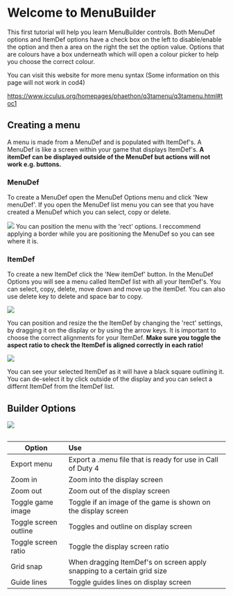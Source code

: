 # Welcome to MenuBuilder

This first tutorial will help you learn MenuBuilder controls.
Both MenuDef options and ItemDef options have a check box on the left to disable/enable the option and then a area on the right the set the option value.
Options that are colours have a box underneath which will open a colour picker to help you choose the correct colour.

You can visit this website for more menu syntax (Some information on this page will not work in cod4)

https://www.icculus.org/homepages/phaethon/q3tamenu/q3tamenu.html#toc1

## Creating a menu
A menu is made from a MenuDef and is populated with ItemDef's. A MenuDef is like a screen within your game that displays ItemDef's.  **A itemDef can be displayed outside of the MenuDef but actions will not work e.g. buttons.**
### MenuDef
To create a MenuDef open the MenuDef Options menu and click 'New menuDef'.  If you open the MenuDef list menu you can see that you have created a MenuDef which you can select, copy or delete.

![](https://i.imgur.com/PIZF6Aj.png)
You can position the menu with the 'rect' options. I reccommend applying a border while you are positioning the MenuDef so you can see where it is.
### ItemDef
To create a new ItemDef click the 'New itemDef' button. In the MenuDef Options you will see a menu called ItemDef list with all your ItemDef's. You can select, copy, delete, move down and move up the itemDef. You can also use delete key to delete and space bar to copy.

![](https://i.imgur.com/4IVsgMT.png)

You can position and resize the the ItemDef by changing the 'rect' settings, by dragging it on the display or by using the arrow keys.
It is important to choose the correct alignments for your ItemDef. **Make sure you toggle the aspect ratio to check the ItemDef is aligned correctly in each ratio!**

![](https://i.imgur.com/WSJucxt.gif)

You can see your selected ItemDef as it will have a black square outlining it. You can de-select it by click outside of the display and you can select a differnt ItemDef from the ItemDef list.

## Builder Options
![](https://i.imgur.com/gUG6ots.png)
```
```
| Option      | Use           | 
| ------------- |:-------------|
| Export menu     | Export a .menu file that is ready for use in Call of Duty 4 | 
| Zoom in     |     Zoom into the display screen  | 
| Zoom out | Zoom out of the display screen      | 
| Toggle game image | Toggle if an image of the game is shown on the display screen      | 
| Toggle screen outline | Toggles and outline on display screen      | 
| Toggle screen ratio | Toggle the display screen ratio     | 
| Grid snap | When dragging ItemDef's on screen apply snapping to a certain grid size    | 
| Guide lines| Toggle guides lines on display screen     | 


```
```

